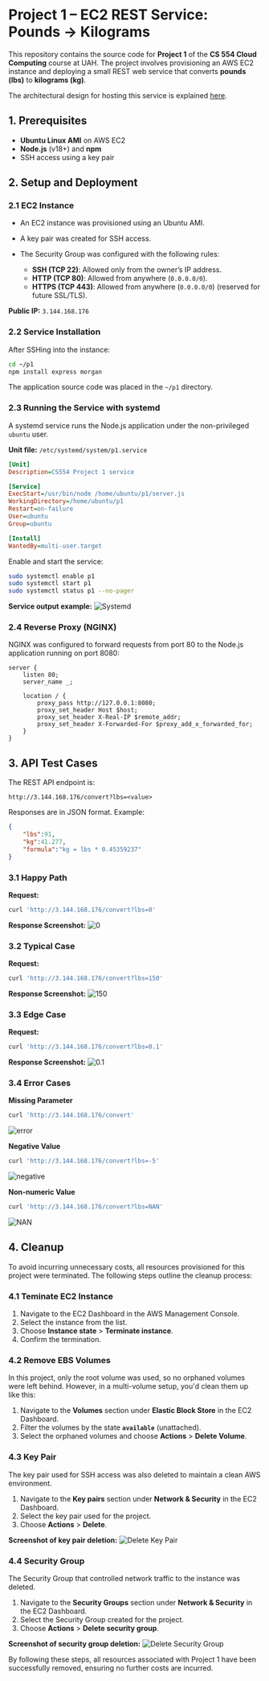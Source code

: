 # Project 1 – EC2 REST Service: Pounds → Kilograms

This repository contains the source code for **Project 1** of the **CS 554 Cloud Computing** course at UAH. The project involves provisioning an AWS EC2 instance and deploying a small REST web service that converts **pounds (lbs)** to **kilograms (kg)**.

The architectural design for hosting this service is explained [here](Design.md).

## 1. Prerequisites

* **Ubuntu Linux AMI** on AWS EC2
* **Node.js** (v18+) and **npm**
* SSH access using a key pair

## 2. Setup and Deployment

### 2.1 EC2 Instance

* An EC2 instance was provisioned using an Ubuntu AMI.
* A key pair was created for SSH access.
* The Security Group was configured with the following rules:

  * **SSH (TCP 22)**: Allowed only from the owner’s IP address.
  * **HTTP (TCP 80)**: Allowed from anywhere (`0.0.0.0/0`).
  * **HTTPS (TCP 443)**: Allowed from anywhere (`0.0.0.0/0`) (reserved for future SSL/TLS).

**Public IP:** `3.144.168.176`

### 2.2 Service Installation

After SSHing into the instance:

```bash
cd ~/p1
npm install express morgan
```

The application source code was placed in the `~/p1` directory.

### 2.3 Running the Service with systemd

A systemd service runs the Node.js application under the non-privileged `ubuntu` user.

**Unit file:** `/etc/systemd/system/p1.service`

```ini
[Unit]
Description=CS554 Project 1 service

[Service]
ExecStart=/usr/bin/node /home/ubuntu/p1/server.js
WorkingDirectory=/home/ubuntu/p1
Restart=on-failure
User=ubuntu
Group=ubuntu

[Install]
WantedBy=multi-user.target
```

Enable and start the service:

```bash
sudo systemctl enable p1
sudo systemctl start p1
sudo systemctl status p1 --no-pager
```

**Service output example:**
![Systemd](images/systemd_output.png)

### 2.4 Reverse Proxy (NGINX)

NGINX was configured to forward requests from port 80 to the Node.js application running on port 8080:

```nginx
server {
    listen 80;
    server_name _;

    location / {
        proxy_pass http://127.0.0.1:8080;
        proxy_set_header Host $host;
        proxy_set_header X-Real-IP $remote_addr;
        proxy_set_header X-Forwarded-For $proxy_add_x_forwarded_for;
    }
}
```

## 3. API Test Cases

The REST API endpoint is:

```
http://3.144.168.176/convert?lbs=<value>
```

Responses are in JSON format. Example:

```json
{
    "lbs":91,
    "kg":41.277,
    "formula":"kg = lbs * 0.45359237"
}
```

### 3.1 Happy Path

**Request:**

```bash
curl 'http://3.144.168.176/convert?lbs=0'
```

**Response Screenshot:**
![0](images/0.png)

### 3.2 Typical Case

**Request:**

```bash
curl 'http://3.144.168.176/convert?lbs=150'
```

**Response Screenshot:**
![150](images/150.png)

### 3.3 Edge Case

**Request:**

```bash
curl 'http://3.144.168.176/convert?lbs=0.1'
```

**Response Screenshot:**
![0.1](images/0.1.png)


### 3.4 Error Cases

**Missing Parameter**

```bash
curl 'http://3.144.168.176/convert'
```

![error](images/error_convert.png)

**Negative Value**

```bash
curl 'http://3.144.168.176/convert?lbs=-5'
```

![negative](images/error_negative.png)

**Non-numeric Value**

```bash
curl 'http://3.144.168.176/convert?lbs=NAN'
```

![NAN](images/error_400.png)

## 4. Cleanup

To avoid incurring unnecessary costs, all resources provisioned for this project were terminated. 
The following steps outline the cleanup process:

### 4.1 Teminate EC2 Instance

1.  Navigate to the EC2 Dashboard in the AWS Management Console.
2.  Select the instance from the list.
3.  Choose **Instance state** > **Terminate instance**.
4.  Confirm the termination.

### 4.2 Remove EBS Volumes

In this project, only the root volume was used, so no orphaned volumes were left behind. However, in a multi-volume setup, you'd clean them up like this:

1.  Navigate to the **Volumes** section under **Elastic Block Store** in the EC2 Dashboard.
2.  Filter the volumes by the state **`available`** (unattached).
3.  Select the orphaned volumes and choose **Actions** > **Delete Volume**.

### 4.3 Key Pair
The key pair used for SSH access was also deleted to maintain a clean AWS environment. 

1.  Navigate to the **Key pairs** section under **Network & Security** in the EC2 Dashboard.
2.  Select the key pair used for the project.
3.  Choose **Actions** > **Delete**.

**Screenshot of key pair deletion:**
![Delete Key Pair](images/delete_key_pair.png)

### 4.4 Security Group
The Security Group that controlled network traffic to the instance was deleted.

1.  Navigate to the **Security Groups** section under **Network & Security** in the EC2 Dashboard.
2.  Select the Security Group created for the project.
3.  Choose **Actions** > **Delete security group**.

**Screenshot of security group deletion:**
![Delete Security Group](images/delete_security_group.png)

By following these steps, all resources associated with Project 1 have been successfully removed, ensuring no further costs are incurred.

